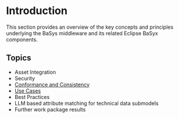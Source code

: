 # Introduction

This section provides an overview of the key concepts and principles underlying the BaSys middleware and its related Eclipse BaSyx components.

## Topics

* Asset Integration
* Security
* [Conformance and Consistency](./conformity_and_consistency/index.md)
* [Use Cases](./use_cases/index.md)
* Best Practices
* LLM based attribute matching for technical data submodels
* Further work package results
